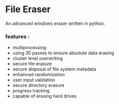 # File Eraser
An advanced windows eraser written in python.

### features :
- multiprocessing
- using 35 passes to ensure absolute data erasing
- cluster level overwriting
- secure file erasure
- secure disposal of file system metadata
- enhanced randomization
- user input validation
- secure directory erasure
- progress tracking
- capable of erasing hard drives
